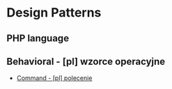 # Design Patterns
## PHP language

## Behavioral - [pl] wzorce operacyjne
- [Command - [pl] polecenie](http://sandbox.onlinephpfunctions.com/code/500746dd4e1d81f2fd0fb5f472e8e441d4deeef2)
